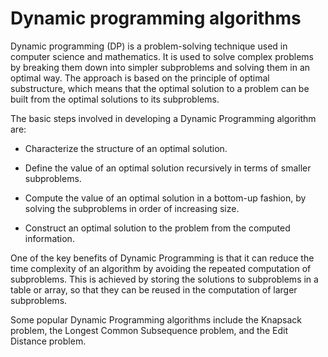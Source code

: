 # Dynamic programming algorithms

Dynamic programming (DP) is a problem-solving technique used in computer science and mathematics. It is used to solve complex problems by breaking them down into simpler subproblems and solving them in an optimal way. The approach is based on the principle of optimal substructure, which means that the optimal solution to a problem can be built from the optimal solutions to its subproblems.

The basic steps involved in developing a Dynamic Programming algorithm are:

* Characterize the structure of an optimal solution.

* Define the value of an optimal solution recursively in terms of smaller subproblems.

* Compute the value of an optimal solution in a bottom-up fashion, by solving the subproblems in order of increasing size.

* Construct an optimal solution to the problem from the computed information.

One of the key benefits of Dynamic Programming is that it can reduce the time complexity of an algorithm by avoiding the repeated computation of subproblems. This is achieved by storing the solutions to subproblems in a table or array, so that they can be reused in the computation of larger subproblems.

Some popular Dynamic Programming algorithms include the Knapsack problem, the Longest Common Subsequence problem, and the Edit Distance problem.
